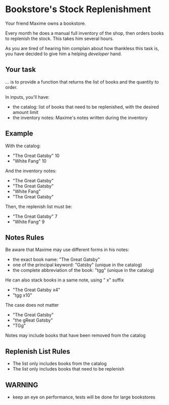 # Bookstore's Stock Replenishment

Your friend Maxime owns a bookstore.

Every month he does a manual full inventory of the shop, then orders books to replenish the stock.
This takes him several hours.

As you are tired of hearing him complain about how thankless this task is, you have decided to give him a helping *developer* hand.

## Your task

… is to provide a function that returns the list of books and the quantity to order.

In inputs, you'll have:
- the catalog: list of books that need to be replenished, with the desired amount limit
- the inventory notes: Maxime's notes written during the inventory

## Example

With the catalog:
- "The Great Gatsby" 10
- "White Fang" 10

And the inventory notes:
- "The Great Gatsby"
- "The Great Gatsby"
- "White Fang"
- "The Great Gatsby"

Then, the replenish list must be:
- "The Great Gatsby" 7
- "White Fang" 9

## Notes Rules

Be aware that Maxime may use different forms in his notes:
- the exact book name: "The Great Gatsby"
- one of the principal keyword: "Gatsby" (unique in the catalog)
- the complete abbreviation of the book: "tgg" (unique in the catalog)

He can also stack books in a same note, using " x<number>" suffix
- "The Great Gatsby x4"
- "tgg x10"

The case does not matter
- "The Great Gatsby"
- "the gReat Gatsby"
- "TGg"

Notes may include books that have been removed from the catalog

## Replenish List Rules

- The list only includes books from the catalog
- The list only includes books that need to be replenish

## WARNING

- keep an eye on performance, tests will be done for large bookstores
